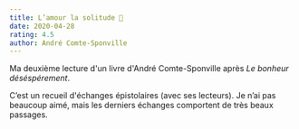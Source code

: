 ```yaml
---
title: L’amour la solitude 📖
date: 2020-04-28
rating: 4.5
author: André Comte-Sponville
---
```


Ma deuxième lecture d'un livre d'André Comte-Sponville après *Le bonheur déséspérement*.

C’est un recueil d'échanges épistolaires (avec ses lecteurs). Je n’ai pas beaucoup aimé, mais les derniers échanges comportent de très beaux passages.
